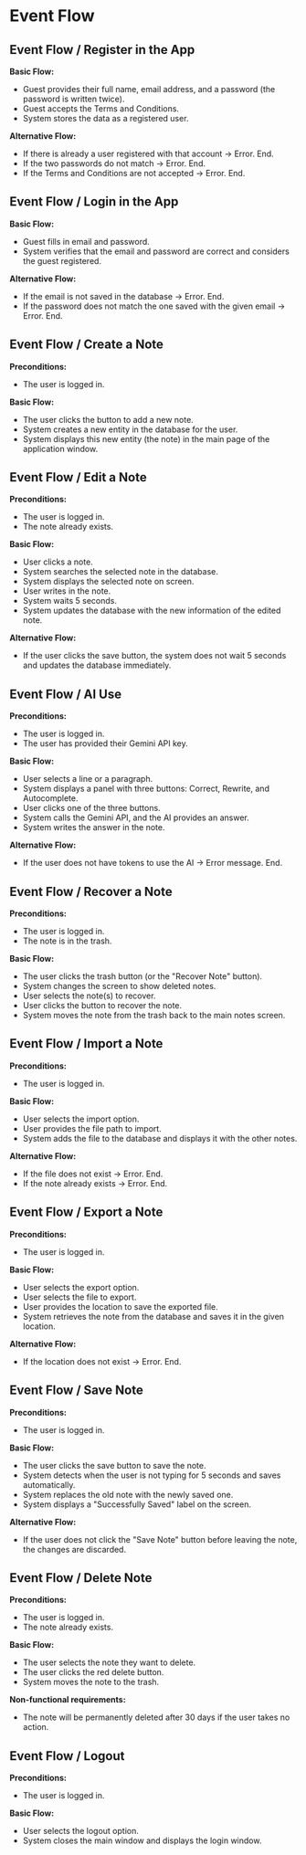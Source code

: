 # Event Flow

## Event Flow / Register in the App

**Basic Flow:**
* Guest provides their full name, email address, and a password (the password is written twice). 
* Guest accepts the Terms and Conditions. 
* System stores the data as a registered user.

**Alternative Flow:**
* If there is already a user registered with that account → Error. End.
* If the two passwords do not match → Error. End.
* If the Terms and Conditions are not accepted → Error. End.

## Event Flow / Login in the App

**Basic Flow:**
* Guest fills in email and password.
* System verifies that the email and password are correct and considers the guest registered.

**Alternative Flow:**
* If the email is not saved in the database → Error. End.
* If the password does not match the one saved with the given email → Error. End.

## Event Flow / Create a Note

**Preconditions:**
* The user is logged in.

**Basic Flow:**
* The user clicks the button to add a new note. 
* System creates a new entity in the database for the user. 
* System displays this new entity (the note) in the main page of the application window.

## Event Flow / Edit a Note

**Preconditions:**
* The user is logged in.
* The note already exists.

**Basic Flow:**
* User clicks a note.
* System searches the selected note in the database. 
* System displays the selected note on screen. 
* User writes in the note. 
* System waits 5 seconds. 
* System updates the database with the new information of the edited note.

**Alternative Flow:**
* If the user clicks the save button, the system does not wait 5 seconds and updates the database immediately.

## Event Flow / AI Use

**Preconditions:**
* The user is logged in. 
* The user has provided their Gemini API key.

**Basic Flow:**
* User selects a line or a paragraph.
* System displays a panel with three buttons: Correct, Rewrite, and Autocomplete.
* User clicks one of the three buttons.
* System calls the Gemini API, and the AI provides an answer.
* System writes the answer in the note.

**Alternative Flow:**
* If the user does not have tokens to use the AI → Error message. End.

## Event Flow / Recover a Note

**Preconditions:**
* The user is logged in.
* The note is in the trash.

**Basic Flow:**
* The user clicks the trash button (or the "Recover Note" button).
* System changes the screen to show deleted notes.
* User selects the note(s) to recover.
* User clicks the button to recover the note.
* System moves the note from the trash back to the main notes screen.

## Event Flow / Import a Note

**Preconditions:** 
* The user is logged in.

**Basic Flow:**
* User selects the import option. 
* User provides the file path to import. 
* System adds the file to the database and displays it with the other notes.

**Alternative Flow:**
* If the file does not exist → Error. End. 
* If the note already exists → Error. End.

## Event Flow / Export a Note

**Preconditions:** 
* The user is logged in.

**Basic Flow:**
* User selects the export option.
* User selects the file to export.
* User provides the location to save the exported file.
* System retrieves the note from the database and saves it in the given location.

**Alternative Flow:**
* If the location does not exist → Error. End.

## Event Flow / Save Note

**Preconditions:** 
* The user is logged in.

**Basic Flow:**
* The user clicks the save button to save the note.
* System detects when the user is not typing for 5 seconds and saves automatically.
* System replaces the old note with the newly saved one.
* System displays a "Successfully Saved" label on the screen.

**Alternative Flow:**
* If the user does not click the "Save Note" button before leaving the note, the changes are discarded.

## Event Flow / Delete Note

**Preconditions:**
* The user is logged in.
* The note already exists.

**Basic Flow:**
* The user selects the note they want to delete.
* The user clicks the red delete button.
* System moves the note to the trash.

**Non-functional requirements:** 
* The note will be permanently deleted after 30 days if the user takes no action.

## Event Flow / Logout

**Preconditions:** 
* The user is logged in.

**Basic Flow:**
* User selects the logout option.
* System closes the main window and displays the login window.
